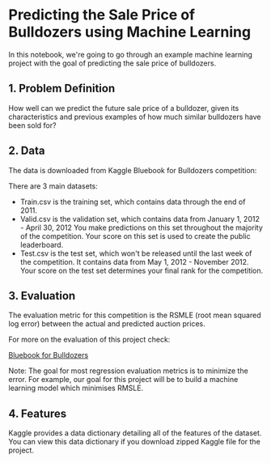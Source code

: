 # Predicting the Sale Price of Bulldozers using Machine Learning

In this notebook, we're going to go through an example machine learning project with the goal of predicting the sale price of bulldozers.

## 1. Problem Definition

How well can we predict the future sale price of a bulldozer, given its characteristics and previous examples of how much similar bulldozers have been sold for?

## 2. Data

The data is downloaded from Kaggle Bluebook for Bulldozers competition:

There are 3 main datasets:

- Train.csv is the training set, which contains data through the end of 2011.
- Valid.csv is the validation set, which contains data from January 1, 2012 - April 30, 2012 You make predictions on this set throughout the majority of the competition. Your score on this set is used to create the public leaderboard.
- Test.csv is the test set, which won't be released until the last week of the competition. It contains data from May 1, 2012 - November 2012. Your score on the test set determines your final rank for the competition.

## 3. Evaluation

The evaluation metric for this competition is the RSMLE (root mean squared log error) between the actual and predicted auction prices.

For more on the evaluation of this project check: 

[Bluebook for Bulldozers](https://www.kaggle.com/c/bluebook-for-bulldozers/data)

Note: The goal for most regression evaluation metrics is to minimize the error. For example, our goal for this project will be to build a machine learning model which minimises RMSLE.

## 4. Features

Kaggle provides a data dictionary detailing all of the features of the dataset. You can view this data dictionary if you download zipped Kaggle file for the project.
